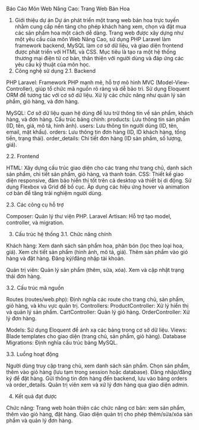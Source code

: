 Báo Cáo Môn Web Nâng Cao: Trang Web Bán Hoa
1. Giới thiệu dự án
Dự án phát triển một trang web bán hoa trực tuyến nhằm cung cấp nền tảng cho phép khách hàng xem, chọn và đặt mua các sản phẩm hoa một cách dễ dàng. Trang web được xây dựng như một yêu cầu của môn Web Nâng Cao, sử dụng PHP Laravel làm framework backend, MySQL làm cơ sở dữ liệu, và giao diện frontend được phát triển với HTML và CSS. Mục tiêu là tạo ra một hệ thống thương mại điện tử cơ bản, thân thiện với người dùng và đáp ứng các yêu cầu kỹ thuật của môn học.
2. Công nghệ sử dụng
2.1. Backend

PHP Laravel: Framework PHP mạnh mẽ, hỗ trợ mô hình MVC (Model-View-Controller), giúp tổ chức mã nguồn rõ ràng và dễ bảo trì.
Sử dụng Eloquent ORM để tương tác với cơ sở dữ liệu.
Xử lý các chức năng như quản lý sản phẩm, giỏ hàng, và đơn hàng.


MySQL: Cơ sở dữ liệu quan hệ dùng để lưu trữ thông tin về sản phẩm, khách hàng, và đơn hàng.
Cấu trúc bảng chính:
products: Lưu thông tin sản phẩm (ID, tên, giá, mô tả, hình ảnh).
users: Lưu thông tin người dùng (ID, tên, email, mật khẩu).
orders: Lưu thông tin đơn hàng (ID, ID khách hàng, tổng tiền, trạng thái).
order_details: Chi tiết đơn hàng (ID sản phẩm, số lượng, giá).





2.2. Frontend

HTML: Xây dựng cấu trúc giao diện cho các trang như trang chủ, danh sách sản phẩm, chi tiết sản phẩm, giỏ hàng, và thanh toán.
CSS: Thiết kế giao diện responsive, đảm bảo hiển thị tốt trên cả desktop và thiết bị di động.
Sử dụng Flexbox và Grid để bố cục.
Áp dụng các hiệu ứng hover và animation cơ bản để tăng trải nghiệm người dùng.



2.3. Các công cụ hỗ trợ

Composer: Quản lý thư viện PHP.
Laravel Artisan: Hỗ trợ tạo model, controller, và migration.

3. Cấu trúc hệ thống
3.1. Chức năng chính

Khách hàng:
Xem danh sách sản phẩm hoa, phân bón (lọc theo loại hoa, giá).
Xem chi tiết sản phẩm (hình ảnh, mô tả, giá).
Thêm sản phẩm vào giỏ hàng và đặt hàng.
Đăng ký/đăng nhập tài khoản.


Quản trị viên:
Quản lý sản phẩm (thêm, sửa, xóa).
Xem và cập nhật trạng thái đơn hàng.



3.2. Cấu trúc mã nguồn

Routes (routes/web.php): Định nghĩa các route cho trang chủ, sản phẩm, giỏ hàng, và khu vực quản trị.
Controllers: 
ProductController: Xử lý hiển thị và quản lý sản phẩm.
CartController: Quản lý giỏ hàng.
OrderController: Xử lý đơn hàng.


Models: Sử dụng Eloquent để ánh xạ các bảng trong cơ sở dữ liệu.
Views: Blade templates cho giao diện (trang chủ, sản phẩm, giỏ hàng).
Database Migrations: Định nghĩa cấu trúc bảng MySQL.

3.3. Luồng hoạt động

Người dùng truy cập trang chủ, xem danh sách sản phẩm.
Chọn sản phẩm, thêm vào giỏ hàng (lưu tạm trong session hoặc database).
Đăng nhập/đăng ký để đặt hàng.
Gửi thông tin đơn hàng đến backend, lưu vào bảng orders và order_details.
Quản trị viên xem và xử lý đơn hàng qua giao diện admin.

4. Kết quả đạt được

Chức năng:
Trang web hoàn thiện các chức năng cơ bản: xem sản phẩm, thêm vào giỏ hàng, đặt hàng.
Giao diện quản trị cho phép thêm/sửa/xóa sản phẩm và quản lý đơn hàng.